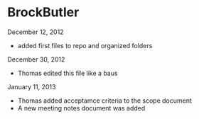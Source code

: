 BrockButler
===========

December 12, 2012

- added first files to repo and organized folders

December 30, 2012

- Thomas edited this file like a baus

January 11, 2013

- Thomas added acceptamce criteria to the scope document
- A new meeting notes document was added

